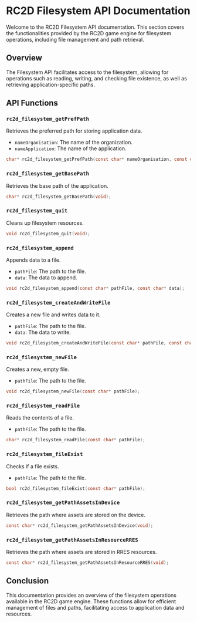 
# RC2D Filesystem API Documentation

Welcome to the RC2D Filesystem API documentation. This section covers the functionalities provided by the RC2D game engine for filesystem operations, including file management and path retrieval.

## Overview

The Filesystem API facilitates access to the filesystem, allowing for operations such as reading, writing, and checking file existence, as well as retrieving application-specific paths.

## API Functions

### `rc2d_filesystem_getPrefPath`

Retrieves the preferred path for storing application data.

- `nameOrganisation`: The name of the organization.
- `nameApplication`: The name of the application.

```c
char* rc2d_filesystem_getPrefPath(const char* nameOrganisation, const char* nameApplication);
```

### `rc2d_filesystem_getBasePath`

Retrieves the base path of the application.

```c
char* rc2d_filesystem_getBasePath(void);
```

### `rc2d_filesystem_quit`

Cleans up filesystem resources.

```c
void rc2d_filesystem_quit(void);
```

### `rc2d_filesystem_append`

Appends data to a file.

- `pathFile`: The path to the file.
- `data`: The data to append.

```c
void rc2d_filesystem_append(const char* pathFile, const char* data);
```

### `rc2d_filesystem_createAndWriteFile`

Creates a new file and writes data to it.

- `pathFile`: The path to the file.
- `data`: The data to write.

```c
void rc2d_filesystem_createAndWriteFile(const char* pathFile, const char* data);
```

### `rc2d_filesystem_newFile`

Creates a new, empty file.

- `pathFile`: The path to the file.

```c
void rc2d_filesystem_newFile(const char* pathFile);
```

### `rc2d_filesystem_readFile`

Reads the contents of a file.

- `pathFile`: The path to the file.

```c
char* rc2d_filesystem_readFile(const char* pathFile);
```

### `rc2d_filesystem_fileExist`

Checks if a file exists.

- `pathFile`: The path to the file.

```c
bool rc2d_filesystem_fileExist(const char* pathFile);
```

### `rc2d_filesystem_getPathAssetsInDevice`

Retrieves the path where assets are stored on the device.

```c
const char* rc2d_filesystem_getPathAssetsInDevice(void);
```

### `rc2d_filesystem_getPathAssetsInResourceRRES`

Retrieves the path where assets are stored in RRES resources.

```c
const char* rc2d_filesystem_getPathAssetsInResourceRRES(void);
```

## Conclusion

This documentation provides an overview of the filesystem operations available in the RC2D game engine. These functions allow for efficient management of files and paths, facilitating access to application data and resources.
